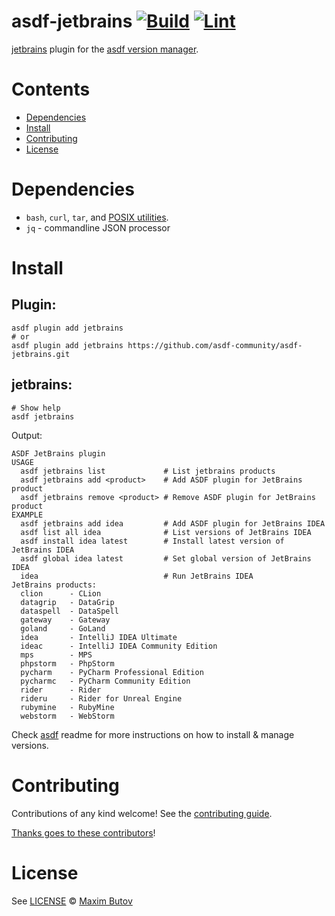# asdf-jetbrains [![Build](https://github.com/asdf-community/asdf-jetbrains/actions/workflows/build.yml/badge.svg)](https://github.com/asdf-community/asdf-jetbrains/actions/workflows/build.yml) [![Lint](https://github.com/asdf-community/asdf-jetbrains/actions/workflows/lint.yml/badge.svg)](https://github.com/asdf-community/asdf-jetbrains/actions/workflows/lint.yml)

[jetbrains](https://github.com/asdf-community/asdf-jetbrains) plugin for the [asdf version manager](https://asdf-vm.com).

# Contents

- [Dependencies](#dependencies)
- [Install](#install)
- [Contributing](#contributing)
- [License](#license)

# Dependencies

- `bash`, `curl`, `tar`, and [POSIX utilities](https://pubs.opengroup.org/onlinepubs/9699919799/idx/utilities.html).
- `jq` - commandline JSON processor

# Install

## Plugin:

```shell
asdf plugin add jetbrains
# or
asdf plugin add jetbrains https://github.com/asdf-community/asdf-jetbrains.git
```

## jetbrains:

```shell
# Show help
asdf jetbrains
```

Output:
```text
ASDF JetBrains plugin
USAGE
  asdf jetbrains list             # List jetbrains products
  asdf jetbrains add <product>    # Add ASDF plugin for JetBrains product
  asdf jetbrains remove <product> # Remove ASDF plugin for JetBrains product
EXAMPLE
  asdf jetbrains add idea         # Add ASDF plugin for JetBrains IDEA
  asdf list all idea              # List versions of JetBrains IDEA
  asdf install idea latest        # Install latest version of JetBrains IDEA
  asdf global idea latest         # Set global version of JetBrains IDEA
  idea                            # Run JetBrains IDEA
JetBrains products:
  clion      - CLion
  datagrip   - DataGrip
  dataspell  - DataSpell
  gateway    - Gateway
  goland     - GoLand
  idea       - IntelliJ IDEA Ultimate
  ideac      - IntelliJ IDEA Community Edition
  mps        - MPS
  phpstorm   - PhpStorm
  pycharm    - PyCharm Professional Edition
  pycharmc   - PyCharm Community Edition
  rider      - Rider
  rideru     - Rider for Unreal Engine
  rubymine   - RubyMine
  webstorm   - WebStorm
```

Check [asdf](https://github.com/asdf-vm/asdf) readme for more instructions on how to
install & manage versions.

# Contributing

Contributions of any kind welcome! See the [contributing guide](contributing.md).

[Thanks goes to these contributors](https://github.com/asdf-community/asdf-jetbrains/graphs/contributors)!

# License

See [LICENSE](LICENSE) © [Maxim Butov](https://github.com/mbutov/)
